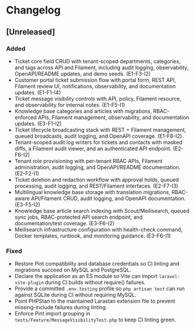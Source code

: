 # Changelog

## [Unreleased]
### Added
- Ticket core field CRUD with tenant-scoped departments, categories, and tags across API and Filament, including audit logging, observability, OpenAPI/README updates, and demo seeds. (E1-F3-I2)
- Customer portal ticket submission flow with portal form, REST API, Filament review UI, notifications, observability, and documentation updates. (E1-F1-I4)
- Ticket message visibility controls with API, policy, Filament resource, and observability for internal notes. (E1-F5-I1)
- Knowledge base categories and articles with migrations, RBAC-enforced APIs, Filament management, observability, and documentation updates. (E3-F1-I2)
- Ticket lifecycle broadcasting stack with REST + Filament management, queued broadcasts, audit logging, and OpenAPI coverage. (E1-F8-I2)
- Tenant-scoped audit log writers for tickets and contacts with masked diffs, a Filament audit viewer, and an authenticated API endpoint. (E2-F6-I2)
- Tenant role provisioning with per-tenant RBAC APIs, Filament administration, audit logging, and OpenAPI/README documentation. (E2-F2-I1)
- Ticket deletion and redaction workflow with approval holds, queued processing, audit logging, and REST/Filament interfaces. (E2-F7-I3)
- Multilingual knowledge base storage with translation migrations, RBAC-aware API/Filament CRUD, audit logging, and OpenAPI documentation. (E3-F5-I2)
- Knowledge base article search indexing with Scout/Meilisearch, queued sync jobs, RBAC-protected API search endpoint, and documentation/test coverage. (E3-F6-I2)
- Meilisearch infrastructure configuration with health-check command, Docker templates, runbook, and monitoring guidance. (E3-F6-I1)
### Fixed
- Restore Pint compatibility and database credentials so CI linting and migrations succeed on MySQL and PostgreSQL.
- Declare the application as an ES module so Vite can import `laravel-vite-plugin` during CI builds without require() failures.
- Provide a committed `.env.testing` profile so `php artisan test` can run against SQLite during CI without requiring MySQL.
- Point PHPStan to the maintained Larastan extension file to prevent missing-include failures during linting.
- Enforce Pint import grouping in `tests/Feature/MessageVisibilityTest.php` to keep CI linting green.
